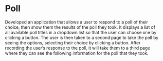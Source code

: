 # Poll
Developed an application that allows a user to respond to a poll of their choice, then show them the results of the poll they took. It displays a list of all available poll titles in a dropdown list so that the user can choose one by clicking a button. The user is then taken to a second page to take the poll by seeing the options, selecting their choice by clicking a button. After recording the user’s response to the poll, it will take them to a third page where they can see the following information for the poll that they took.
